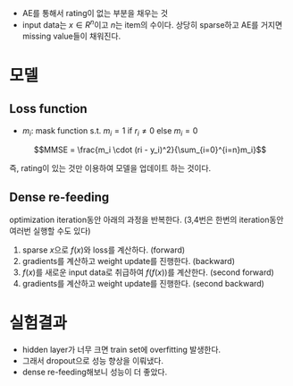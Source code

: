 - AE를 통해서 rating이 없는 부분을 채우는 것
- input data는 $x\in R^n$이고 $n$는 item의 수이다. 상당히 sparse하고 AE를 거지면 missing value들이 채워진다.

# 모델

## Loss function

- $m_i$: mask function s.t. $m_i=1$ if $r_i \neq 0$ else $m_i=0$

$$MMSE = \frac{m_i \cdot (ri - y_i)^2}{\sum_{i=0}^{i=n}m_i}$$

즉, rating이 있는 것만 이용하여 모델을 업데이트 하는 것이다.

## Dense re-feeding

optimization iteration동안 아래의 과정을 반복한다. (3,4번은 한번의 iteration동안 여러번 실행할 수도 있다)

1. sparse $x$으로 $f(x)$와 loss를 계산하다. (forward)
2. gradients를 계산하고 weight update를 진행한다. (backward)
3. $f(x)$를 새로운 input data로 취급하여 $f(f(x))$를 계산한다. (second forward)
4. gradients를 계산하고 weight update를 진행한다. (second backward)

# 실험결과

- hidden layer가 너무 크면 train set에 overfitting 발생한다.
- 그래서 dropout으로 성능 향상을 이뤄냈다.
- dense re-feeding해보니 성능이 더 좋았다.
